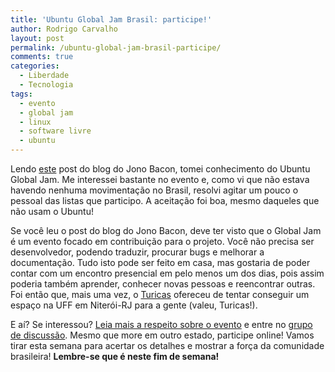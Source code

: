 ```yaml
---
title: 'Ubuntu Global Jam Brasil: participe!'
author: Rodrigo Carvalho
layout: post
permalink: /ubuntu-global-jam-brasil-participe/
comments: true
categories:
  - Liberdade
  - Tecnologia
tags:
  - evento
  - global jam
  - linux
  - software livre
  - ubuntu
---
```

Lendo <a href="http://www.jonobacon.org/2010/08/10/ubuntu-global-jam-we-need-your-events-2/" target="_blank">este</a> post do blog do Jono Bacon, tomei conhecimento do Ubuntu Global Jam. Me interessei bastante no evento e, como vi que não estava havendo nenhuma movimentação no Brasil, resolvi agitar um pouco o pessoal das listas que participo. A aceitação foi boa, mesmo daqueles que não usam o Ubuntu!

Se você leu o post do blog do Jono Bacon, deve ter visto que o Global Jam é um evento focado em contribuição para o projeto. Você não precisa ser desenvolvedor, podendo traduzir, procurar bugs e melhorar a documentação. Tudo isto pode ser feito em casa, mas gostaria de poder contar com um encontro presencial em pelo menos um dos dias, pois assim poderia também aprender, conhecer novas pessoas e reencontrar outras. Foi então que, mais uma vez, o <a href="http://blog.justen.eng.br/" target="_blank">Turicas</a> ofereceu de tentar conseguir um espaço na UFF em Niterói-RJ para a gente (valeu, Turicas!).

E aí? Se interessou? <a href="https://wiki.ubuntu.com/UbuntuGlobalJam" target="_blank">Leia mais a respeito sobre o evento</a> e entre no <a href="http://groups.google.com.br/group/ubuntu-global-jam-brasil/" target="_blank">grupo de discussão</a>. Mesmo que more em outro estado, participe online! Vamos tirar esta semana para acertar os detalhes e mostrar a força da comunidade brasileira! **Lembre-se que é neste fim de semana!**
